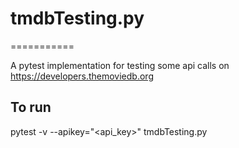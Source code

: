 # tmdbTesting.py
===========

A pytest implementation for testing some api calls on https://developers.themoviedb.org

## To run
pytest -v --apikey="<api_key>" tmdbTesting.py
